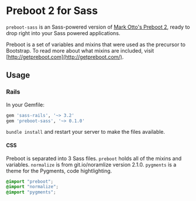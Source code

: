 # Preboot 2 for Sass

`preboot-sass` is an Sass-powered version of [Mark Otto's Preboot 2](http://github.com/mdo/preboot), ready to drop right into your Sass powered applications.

Preboot is a set of variables and mixins that were used as the precursor to Bootstrap. To read more about what mixins are included, visit [http://getpreboot.com](http://getpreboot.com/).

## Usage

### Rails

In your Gemfile:

```ruby
gem 'sass-rails', '~> 3.2'
gem 'preboot-sass', '~> 0.1.0'
```

`bundle install` and restart your server to make the files available.

#### CSS

Preboot is separated into 3 Sass files. `preboot` holds all of the mixins and variables. `normalize` is from git.io/noramlize version 2.1.0. `pygments` is a theme for the Pygments, code hightlighting.

```css
@import "preboot";
@import "normalize";
@import "pygments";
```
